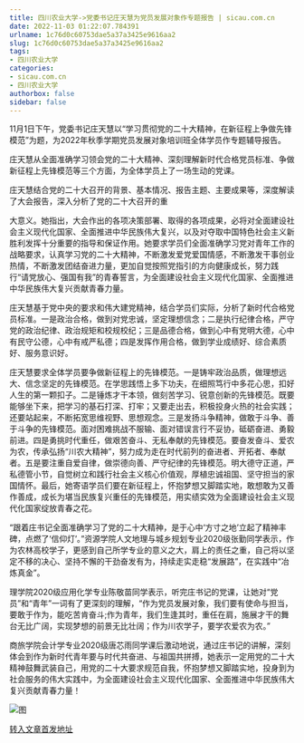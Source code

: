 ```yaml
---
title: 四川农业大学->党委书记庄天慧为党员发展对象作专题报告 | sicau.com.cn
date: 2022-11-03 01:22:07.784391
urlname: 1c76d0c60753dae5a37a3425e9616aa2
slug: 1c76d0c60753dae5a37a3425e9616aa2
tags: 
- 四川农业大学
categories:
- sicau.com.cn
- 四川农业大学
authorbox: false
sidebar: false
---
```

11月1日下午，党委书记庄天慧以“学习贯彻党的二十大精神，在新征程上争做先锋模范”为题，为2022年秋季学期党员发展对象培训班全体学员作专题辅导报告。

庄天慧从全面准确学习领会党的二十大精神、深刻理解新时代合格党员标准、争做新征程上先锋模范等三个方面，为全体学员上了一场生动的党课。

庄天慧结合党的二十大召开的背景、基本情况、报告主题、主要成果等，深度解读了大会报告，深入分析了党的二十大召开的重
<!--more-->
大意义。她指出，大会作出的各项决策部署、取得的各项成果，必将对全面建设社会主义现代化国家、全面推进中华民族伟大复兴，以及对夺取中国特色社会主义新胜利发挥十分重要的指导和保证作用。她要求学员们全面准确学习党对青年工作的战略要求，认真学习党的二十大精神，不断激发爱党爱国情感，不断激发干事创业热情，不断激发团结奋进力量，更加自觉按照党指引的方向健康成长，努力践行“请党放心、强国有我”的青春誓言，为全面建设社会主义现代化国家、全面推进中华民族伟大复兴贡献青春力量。

庄天慧基于党中央的要求和伟大建党精神，结合学员们实际，分析了新时代合格党员标准。一是政治合格，做到对党忠诚，坚定理想信念；二是执行纪律合格，严守党的政治纪律、政治规矩和校规校纪；三是品德合格，做到心中有党明大德，心中有民守公德，心中有戒严私德；四是发挥作用合格，做到学业成绩好、综合素质好、服务意识好。

庄天慧要求全体学员要争做新征程上的先锋模范。一是铸牢政治品质，做理想远大、信念坚定的先锋模范。在学思践悟上多下功夫，在细照笃行中多花心思，扣好人生的第一颗扣子。二是锤炼才干本领，做刻苦学习、锐意创新的先锋模范。既要能够坐下来，把学习的基石打深、打牢；又要走出去，积极投身火热的社会实践；还要站起来，不断拓宽思维视野、思想观念。三是发扬斗争精神，做敢于斗争、善于斗争的先锋模范。面对困难挑战不服输、面对错误言行不妥协，砥砺奋进、勇毅前进。四是勇挑时代重任，做艰苦奋斗、无私奉献的先锋模范。要奋发奋斗、爱农为农，传承弘扬“川农大精神”，努力成为走在时代前列的奋进者、开拓者、奉献者。五是要注重自爱自律，做崇德向善、严守纪律的先锋模范。明大德守正道，严私德管小节，自觉树立和践行社会主义核心价值观，厚植忠诚祖国、坚守担当的家国情怀。最后，她寄语学员们要在新征程上，怀抱梦想又脚踏实地，敢想敢为又善作善成，成长为堪当民族复兴重任的先锋模范，用实绩实效为全面建设社会主义现代化国家绽放青春之花。

“跟着庄书记全面准确学习了党的二十大精神，是于心中‘方寸之地’立起了精神丰碑，点燃了‘信仰灯’。”资源学院人文地理与城乡规划专业2020级张勤同学表示，作为农林高校学子，更感到自己所学专业的意义之大，肩上的责任之重，自己将以坚定不移的决心、坚持不懈的干劲奋发有为，持续走实走稳“发展路”，在实践中“冶炼真金”。

理学院2020级应用化学专业陈敬苗同学表示，听完庄书记的党课，让她对“党员”和“青年”一词有了更深刻的理解，“作为党员发展对象，我们要有使命与担当，要敢于作为，能吃苦肯奋斗;作为青年，我们生逢其时，重任在肩，施展才干的舞台无比广阔，实现梦想的前景无比壮阔；作为川农学子，要学农爱农为农。”

商旅学院会计学专业2020级唐芯雨同学课后激动地说，通过庄书记的讲解，深刻体会到作为新时代青年要与时代共奋进、与祖国共拼搏，她表示一定用党的二十大精神鼓舞武装自己，用党的二十大要求规范自我，怀抱梦想又脚踏实地，投身到为社会服务的伟大实践中，为全面建设社会主义现代化国家、全面推进中华民族伟大复兴贡献青春力量！

![图](https://news.sicau.edu.cn/__local/1/43/BE/ED291BBC3B704AFB85F184353D0_0E73B67E_16174.jpg)

[转入文章首发地址](https://news.sicau.edu.cn/info/1135/70063.htm)